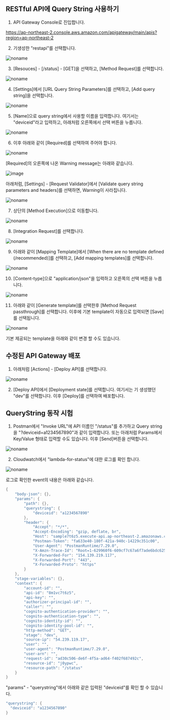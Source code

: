 ## RESTful API에 Query String 사용하기

1) API Gateway Console로 진입합니다.

https://ap-northeast-2.console.aws.amazon.com/apigateway/main/apis?region=ap-northeast-2

2) 기생성한 "restapi"를 선택합니다.

![noname](https://user-images.githubusercontent.com/52392004/171762892-0fee8b96-e790-4373-b0c2-d807d4bd7171.png)

3) [Resouces] - [/status] - [GET]을 선택하고, [Method Request]를 선택합니다. 

![noname](https://user-images.githubusercontent.com/52392004/171763118-d9c967f6-81a3-493f-98f3-be67502bd030.png)


4) [Settings]에서 [URL Query String Parameters]를 선택하고, [Add query string]을 선택합니다. 

![noname](https://user-images.githubusercontent.com/52392004/171763288-b2204c4e-ac4b-4e87-89fb-fe481033a451.png)

5) [Name]으로 query string에서 사용할 이름을 입력합니다. 여기서는 "deviceid"라고 입력하고, 아래처럼 오른쪽에서 선택 버튼을 누릅니다. 

![noname](https://user-images.githubusercontent.com/52392004/171763659-d3a60760-b49a-4634-99b6-160e1158fc2e.png)

6) 이후 아래와 같이 [Required]를 선택하여 주어야 합니다. 

![noname](https://user-images.githubusercontent.com/52392004/171764855-3cc180e5-f888-4197-b85d-baa75cd7b608.png)



[Required]의 오른쪽에 나온 Warning message는 아래와 같습니다.

![image](https://user-images.githubusercontent.com/52392004/171764819-fad755c5-1299-4287-8a3e-62580d7f8597.png)

아래처럼, [Settings] - [Request Validator]에서 [Validate query string parameters and headers]를 선택하면, Warning이 사라집니다.

![noname](https://user-images.githubusercontent.com/52392004/171765675-a0cdecae-a34d-401b-bafa-b2fddc5eabdc.png)



7) 상단의 [Method Execution]으로 이동합니다. 

![noname](https://user-images.githubusercontent.com/52392004/171765971-71184944-794b-4c05-8e8b-87db6716fee7.png)



8) [Integration Request]를 선택합니다.

![noname](https://user-images.githubusercontent.com/52392004/171766449-949fdbe8-3e19-41db-81bb-8a4330d5763b.png)

9) 아래와 같이 [Mapping Template]에서 [When there are no template defined (/recommended)]를 선택하고, [Add mapping templates]를 선택합니다.

![noname](https://user-images.githubusercontent.com/52392004/171767054-f4cf24b8-d639-4b0f-b581-f92a53ef007d.png)

10) [Content-type]으로 "application/json"을 입력하고 오른쪽의 선택 버튼을 누릅니다.

![noname](https://user-images.githubusercontent.com/52392004/171767396-55d4f612-cce2-46b6-ad65-d2e3cdae88d7.png)

11) 아래와 같이 [Generate template]를 선택한후 [Method Request passthrough]를 선택합니다. 이후에 기본 template이 자동으로 입력되면 [Save]를 선택됩니다.


![noname](https://user-images.githubusercontent.com/52392004/171767662-fae7a997-f046-4b4e-a388-0cf31e8fccfe.png)


기본 제공되는 template을 아래와 같이 변경 할 수도 있습니다.



## 수정된 API Gateway 배포

1) 아래처럼 [Actions] - [Deploy API]를 선택합니다.

![noname](https://user-images.githubusercontent.com/52392004/171768185-72f33e99-ef0f-4d34-a1d2-a69d540dc4f6.png)

2) [Deploy API]에서 [Deployment state]를 선택합니다. 여기서는 기 생성했던 "dev"를 선택합니다. 이후 [Deploy]를 선택하여 배포합니다. 


## QueryString 동작 시험 

1) Postman에서 "Invoke URL"에 API 이름인 "/status"를 추가하고 Query string을 "?deviceid=a1234567890"과 같이 입력합니다. 또는 아래처럼 Params에서 Key/Value 형태로 입력할 수도 있습니다. 이후 [Send]버튼을 선택합니다. 

![noname](https://user-images.githubusercontent.com/52392004/171768665-4293fc60-94e9-4b5f-ae04-6e04c7c0b466.png)

2) Cloudwatch에서 "lambda-for-status"에 대한 로그를 확인 합니다. 

![noname](https://user-images.githubusercontent.com/52392004/171768773-5bb3908a-61c4-415f-b696-d2274feaf42e.png)

로그로 확인한 event의 내용은 아래와 같습니다. 

```java
{
    "body-json": {},
    "params": {
        "path": {},
        "querystring": {
            "deviceid": "a1234567890"
        },
        "header": {
            "Accept": "*/*",
            "Accept-Encoding": "gzip, deflate, br",
            "Host": "sample7t6z5.execute-api.ap-northeast-2.amazonaws.com",
            "Postman-Token": "fa633e40-180f-421a-940c-14229c351c00",
            "User-Agent": "PostmanRuntime/7.29.0",
            "X-Amzn-Trace-Id": "Root=1-629960f6-609cf7c67a6f7ade6bdc6253",
            "X-Forwarded-For": "154.139.219.117",
            "X-Forwarded-Port": "443",
            "X-Forwarded-Proto": "https"
        }
    },
    "stage-variables": {},
    "context": {
        "account-id": "",
        "api-id": "8m1vc7t6z5",
        "api-key": "",
        "authorizer-principal-id": "",
        "caller": "",
        "cognito-authentication-provider": "",
        "cognito-authentication-type": "",
        "cognito-identity-id": "",
        "cognito-identity-pool-id": "",
        "http-method": "GET",
        "stage": "dev",
        "source-ip": "54.239.119.17",
        "user": "",
        "user-agent": "PostmanRuntime/7.29.0",
        "user-arn": "",
        "request-id": "ad30c506-de6f-4f5a-ad64-f402f687492c",
        "resource-id": "j0ypwc",
        "resource-path": "/status"
    }
}
```

"params" - "querystring"에서 아래와 같은 입력된 "deviceid"를 확인 할 수 있습니다.

```java
"querystring": {
  "deviceid": "a1234567890"
}
```



